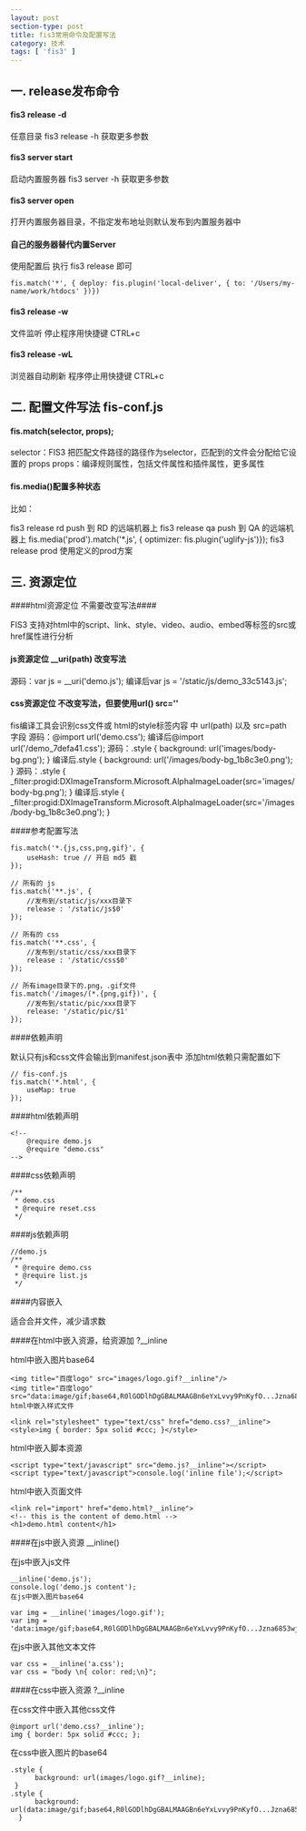 ```yaml
---
layout: post
section-type: post
title: fis3常用命令及配置写法
category: 技术
tags: [ 'fis3' ]
---
```

## 一. release发布命令

#### fis3 release -d <path>

 <path>任意目录
 fis3 release -h 获取更多参数

#### fis3 server start

启动内置服务器
fis3 server -h 获取更多参数

#### fis3 server open

打开内置服务器目录，不指定发布地址则默认发布到内置服务器中

#### 自己的服务器替代内置Server

使用配置后 执行 fis3 release 即可

    fis.match('*', { deploy: fis.plugin('local-deliver', { to: '/Users/my-name/work/htdocs' })})

#### fis3 release -w

文件监听
停止程序用快捷键 CTRL+c

#### fis3 release -wL

浏览器自动刷新
程序停止用快捷键 CTRL+c

## 二. 配置文件写法 fis-conf.js

#### fis.match(selector, props);

selector：FIS3 把匹配文件路径的路径作为selector，匹配到的文件会分配给它设置的 props
props：编译规则属性，包括文件属性和插件属性，更多属性

#### fis.media()配置多种状态

比如：

fis3 release rd push 到 RD 的远端机器上
fis3 release qa push 到 QA 的远端机器上
fis.media('prod').match('*.js', { optimizer: fis.plugin('uglify-js')});
fis3 release prod 使用定义的prod方案

## 三. 资源定位

####html资源定位 不需要改变写法####

FIS3 支持对html中的script、link、style、video、audio、embed等标签的src或href属性进行分析

#### js资源定位 __uri(path) 改变写法

源码：var js = __uri('demo.js');
编译后var js = '/static/js/demo_33c5143.js';

#### css资源定位 不改变写法，但要使用url() src=''

fis编译工具会识别css文件或 html的style标签内容 中 url(path) 以及 src=path 字段
源码：@import url('demo.css');
编译后@import url('/demo_7defa41.css');
源码：.style { background: url('images/body-bg.png'); }
编译后.style { background: url('/images/body-bg_1b8c3e0.png'); }
源码：.style { _filter:progid:DXImageTransform.Microsoft.AlphaImageLoader(src='images/body-bg.png'); }
编译后.style { _filter:progid:DXImageTransform.Microsoft.AlphaImageLoader(src='/images/body-bg_1b8c3e0.png'); }

####参考配置写法

    fis.match('*.{js,css,png,gif}', {
        useHash: true // 开启 md5 戳
    });

    // 所有的 js
    fis.match('**.js', {
        //发布到/static/js/xxx目录下
        release : '/static/js$0'
    });

    // 所有的 css
    fis.match('**.css', {
        //发布到/static/css/xxx目录下
        release : '/static/css$0'
    });

    // 所有image目录下的.png，.gif文件
    fis.match('/images/(*.{png,gif})', {
        //发布到/static/pic/xxx目录下
        release: '/static/pic/$1'
    });

####依赖声明

默认只有js和css文件会输出到manifest.json表中
添加html依赖只需配置如下

    // fis-conf.js
    fis.match('*.html', {
        useMap: true
    });
####html依赖声明

    <!--
        @require demo.js
        @require "demo.css"
    -->
####css依赖声明

    /**
     * demo.css
     * @require reset.css
     */
####js依赖声明

    //demo.js
    /**
     * @require demo.css
     * @require list.js
     */
####内容嵌入

适合合并文件，减少请求数

####在html中嵌入资源，给资源加 ?__inline

html中嵌入图片base64

    <img title="百度logo" src="images/logo.gif?__inline"/>
    <img title="百度logo" src="data:image/gif;base64,R0lGODlhDgGBALMAAGBn6eYxLvvy9PnKyfO...Jzna6853wjKc850nPeoY
    html中嵌入样式文件

    <link rel="stylesheet" type="text/css" href="demo.css?__inline">
    <style>img { border: 5px solid #ccc; }</style>
html中嵌入脚本资源

    <script type="text/javascript" src="demo.js?__inline"></script>
    <script type="text/javascript">console.log('inline file');</script>
html中嵌入页面文件

    <link rel="import" href="demo.html?__inline">
    <!-- this is the content of demo.html -->
    <h1>demo.html content</h1>

####在js中嵌入资源 __inline()

在js中嵌入js文件

    __inline('demo.js');
    console.log('demo.js content');
    在js中嵌入图片base64

    var img = __inline('images/logo.gif');
    var img = 'data:image/gif;base64,R0lGODlhDgGBALMAAGBn6eYxLvvy9PnKyfO...Jzna6853wjKc850nPeoYgAgA7';
在js中嵌入其他文本文件

    var css = __inline('a.css');
    var css = "body \n{ color: red;\n}";

####在css中嵌入资源 ?__inline

在css文件中嵌入其他css文件

    @import url('demo.css?__inline');
    img { border: 5px solid #ccc; };
在css中嵌入图片的base64

    .style {
          background: url(images/logo.gif?__inline);
     }
    .style {
          background: url(data:image/gif;base64,R0lGODlhDgGBALMAAGBn6eYxLvvy9PnKyfO...Jzna6853wjKc850nPeoYgAgA7);
      }